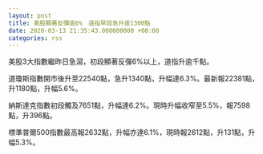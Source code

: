 ```yaml
---
layout: post
title: 美股顯著反彈逾6%　道指早段急升逾1300點
date: 2020-03-13 21:35:43.000000000 +08:00
categories: rss
---
```


美股3大指數繼昨日急瀉，初段顯著反彈6%以上，道指升逾千點。

道瓊斯指數開市後升至22540點，急升1340點，升幅達6.3%。最新報22381點，升1180點，升幅5.6%。

納斯達克指數初段觸及7651點，升幅達6.2%。現時升幅收窄至5.5%，報7598點，升396點。

標準普爾500指數最高報2632點，升幅亦達6.1%，現時報2612點，升131點，升幅5.3%。
